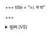 +++
title = "०८ स वा"

+++
<details><summary>मूलम् (VS)</summary>

स वा अ॒ग्नेर॑जायत॒ तस्मा॑द॒ग्निर॑जायत ॥
</details>